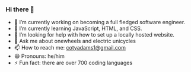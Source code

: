 ### Hi there 👋

- 🔭 I’m currently working on becoming a full fledged software engineer.
- 🌱 I’m currently learning JavaScript, HTML, and CSS.
- 🤔 I’m looking for help with how to set up a locally hosted website.
- 💬 Ask me about onewheels and electric unicycles
- 📫 How to reach me: cotyadams1@gmail.com
- 😄 Pronouns: he/him
- ⚡ Fun fact: there are over 700 coding languages
